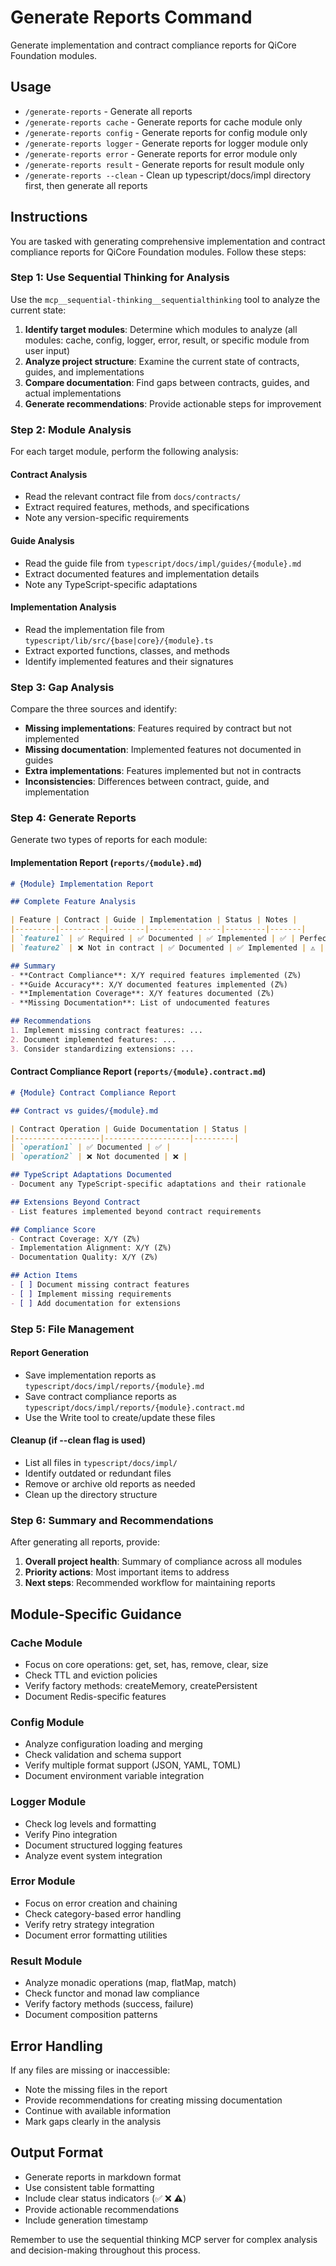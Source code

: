 # Generate Reports Command

Generate implementation and contract compliance reports for QiCore Foundation modules.

## Usage

- `/generate-reports` - Generate all reports
- `/generate-reports cache` - Generate reports for cache module only
- `/generate-reports config` - Generate reports for config module only
- `/generate-reports logger` - Generate reports for logger module only
- `/generate-reports error` - Generate reports for error module only
- `/generate-reports result` - Generate reports for result module only
- `/generate-reports --clean` - Clean up typescript/docs/impl directory first, then generate all reports

## Instructions

You are tasked with generating comprehensive implementation and contract compliance reports for QiCore Foundation modules. Follow these steps:

### Step 1: Use Sequential Thinking for Analysis

Use the `mcp__sequential-thinking__sequentialthinking` tool to analyze the current state:

1. **Identify target modules**: Determine which modules to analyze (all modules: cache, config, logger, error, result, or specific module from user input)
2. **Analyze project structure**: Examine the current state of contracts, guides, and implementations
3. **Compare documentation**: Find gaps between contracts, guides, and actual implementations
4. **Generate recommendations**: Provide actionable steps for improvement

### Step 2: Module Analysis

For each target module, perform the following analysis:

#### Contract Analysis
- Read the relevant contract file from `docs/contracts/`
- Extract required features, methods, and specifications
- Note any version-specific requirements

#### Guide Analysis  
- Read the guide file from `typescript/docs/impl/guides/{module}.md`
- Extract documented features and implementation details
- Note any TypeScript-specific adaptations

#### Implementation Analysis
- Read the implementation file from `typescript/lib/src/{base|core}/{module}.ts`
- Extract exported functions, classes, and methods
- Identify implemented features and their signatures

### Step 3: Gap Analysis

Compare the three sources and identify:
- **Missing implementations**: Features required by contract but not implemented
- **Missing documentation**: Implemented features not documented in guides
- **Extra implementations**: Features implemented but not in contracts
- **Inconsistencies**: Differences between contract, guide, and implementation

### Step 4: Generate Reports

Generate two types of reports for each module:

#### Implementation Report (`reports/{module}.md`)
```markdown
# {Module} Implementation Report

## Complete Feature Analysis

| Feature | Contract | Guide | Implementation | Status | Notes |
|---------|----------|--------|----------------|---------|-------|
| `feature1` | ✅ Required | ✅ Documented | ✅ Implemented | ✅ | Perfect alignment |
| `feature2` | ❌ Not in contract | ✅ Documented | ✅ Implemented | ⚠️ | TypeScript extension |

## Summary
- **Contract Compliance**: X/Y required features implemented (Z%)
- **Guide Accuracy**: X/Y documented features implemented (Z%)
- **Implementation Coverage**: X/Y features documented (Z%)
- **Missing Documentation**: List of undocumented features

## Recommendations
1. Implement missing contract features: ...
2. Document implemented features: ...
3. Consider standardizing extensions: ...
```

#### Contract Compliance Report (`reports/{module}.contract.md`)
```markdown
# {Module} Contract Compliance Report

## Contract vs guides/{module}.md

| Contract Operation | Guide Documentation | Status |
|-------------------|-------------------|---------|
| `operation1` | ✅ Documented | ✅ |
| `operation2` | ❌ Not documented | ❌ |

## TypeScript Adaptations Documented
- Document any TypeScript-specific adaptations and their rationale

## Extensions Beyond Contract
- List features implemented beyond contract requirements

## Compliance Score
- Contract Coverage: X/Y (Z%)
- Implementation Alignment: X/Y (Z%)
- Documentation Quality: X/Y (Z%)

## Action Items
- [ ] Document missing contract features
- [ ] Implement missing requirements
- [ ] Add documentation for extensions
```

### Step 5: File Management

#### Report Generation
- Save implementation reports as `typescript/docs/impl/reports/{module}.md`
- Save contract compliance reports as `typescript/docs/impl/reports/{module}.contract.md`
- Use the Write tool to create/update these files

#### Cleanup (if --clean flag is used)
- List all files in `typescript/docs/impl/`
- Identify outdated or redundant files
- Remove or archive old reports as needed
- Clean up the directory structure

### Step 6: Summary and Recommendations

After generating all reports, provide:
1. **Overall project health**: Summary of compliance across all modules
2. **Priority actions**: Most important items to address
3. **Next steps**: Recommended workflow for maintaining reports

## Module-Specific Guidance

### Cache Module
- Focus on core operations: get, set, has, remove, clear, size
- Check TTL and eviction policies
- Verify factory methods: createMemory, createPersistent
- Document Redis-specific features

### Config Module
- Analyze configuration loading and merging
- Check validation and schema support
- Verify multiple format support (JSON, YAML, TOML)
- Document environment variable integration

### Logger Module
- Check log levels and formatting
- Verify Pino integration
- Document structured logging features
- Analyze event system integration

### Error Module
- Focus on error creation and chaining
- Check category-based error handling
- Verify retry strategy integration
- Document error formatting utilities

### Result Module
- Analyze monadic operations (map, flatMap, match)
- Check functor and monad law compliance
- Verify factory methods (success, failure)
- Document composition patterns

## Error Handling

If any files are missing or inaccessible:
- Note the missing files in the report
- Provide recommendations for creating missing documentation
- Continue with available information
- Mark gaps clearly in the analysis

## Output Format

- Generate reports in markdown format
- Use consistent table formatting
- Include clear status indicators (✅ ❌ ⚠️)
- Provide actionable recommendations
- Include generation timestamp

Remember to use the sequential thinking MCP server for complex analysis and decision-making throughout this process.